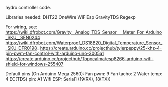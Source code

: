 hydro controller code.



Libraries needed:
DHT22
OneWire
WiFiEsp
GravityTDS
Regexp

For wiring, see:
https://wiki.dfrobot.com/Gravity__Analog_TDS_Sensor___Meter_For_Arduino_SKU__SEN0244
https://wiki.dfrobot.com/Waterproof_DS18B20_Digital_Temperature_Sensor__SKU_DFR0198_
https://create.arduino.cc/projecthub/tylerpeppy/25-khz-4-pin-pwm-fan-control-with-arduino-uno-3005a1
https://create.arduino.cc/projecthub/Topocalma/esp8266-arduino-wifi-shield-for-windows-255407

Default pins (On Arduino Mega 2560):
Fan pwm: 9
Fan tacho: 2
Water temp: 4
EC(TDS) pin: A1
Wifi ESP: Serial1 (19(RX), 18(TX))